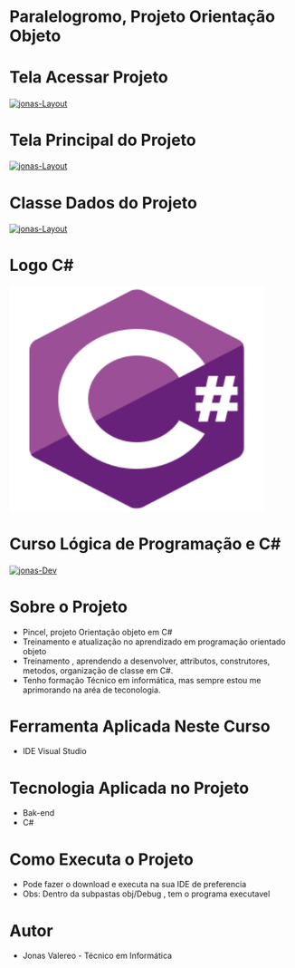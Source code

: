 # Paralelogromo, Projeto Orientação Objeto

# Tela Acessar Projeto

<a href="#">
<img align="center"  alt="jonas-Layout" height ="500" width ="380" src ="https://user-images.githubusercontent.com/25933386/211170204-7203fd24-00a7-4e27-841c-2def52ccafd4.JPG"></img>
</a>

# Tela Principal do Projeto

<a href="#">
<img align="center"  alt="jonas-Layout" height ="500" width ="380" src ="https://user-images.githubusercontent.com/25933386/211170244-72d2ca69-98be-4eb3-a9c9-f31eda96fb7f.JPG"></img>
</a>

# Classe Dados do Projeto

<a href="#">
<img align="center"  alt="jonas-Layout" height ="300" width ="300" src ="https://user-images.githubusercontent.com/25933386/211170364-91a62455-0d20-4327-a9fb-8fcf7e35a46f.JPG"></img>
</a>


# Logo C#

<a href="#">
<img align="center"  alt="jonas-C#" height ="400" width ="450" src ="https://raw.githubusercontent.com/devicons/devicon/master/icons/csharp/csharp-original.svg" style="max-width: 100%;"></img>
</a>

# Curso Lógica de Programação e C#

<a href="#">
<img align="center"  alt="jonas-Dev" height ="70" width ="160" src ="https://user-images.githubusercontent.com/25933386/116831049-87107400-ab83-11eb-947b-0a94a3e89f04.png" style="max-width: 100%;"></img>
</a>

# Sobre o Projeto

- Pincel, projeto Orientação objeto em C#
- Treinamento e atualização no aprendizado em programação orientado objeto
- Treinamento , aprendendo a desenvolver, attributos, construtores, metodos, organização de classe em C#.
- Tenho formação Técnico em informática, mas sempre estou me aprimorando na aréa de teconologia.

# Ferramenta Aplicada Neste Curso

- IDE Visual Studio

# Tecnologia Aplicada no Projeto

- Bak-end
- C#

# Como Executa o Projeto

- Pode fazer o download e executa na sua IDE de preferencia
- Obs: Dentro da subpastas obj/Debug , tem o programa executavel

# Autor

- Jonas Valereo - Técnico em Informática 

